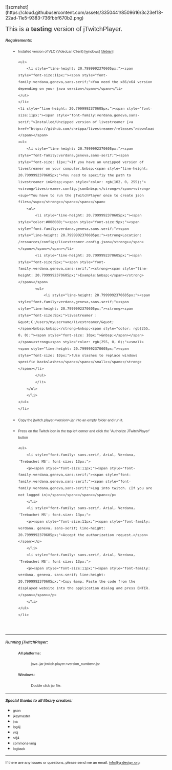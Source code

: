 <html><body>
![scrnshot](https://cloud.githubusercontent.com/assets/3350441/8509616/3c23ef18-22ad-11e5-9383-736fbbf670b2.png)

<p style="font-weight: normal; line-height: 1.2; color: rgb(51, 51, 51); font-family: sans-serif, Arial, Verdana, 'Trebuchet MS';"><span style="font-size:20px;"><span style="font-family:verdana,geneva,sans-serif;">This is a&nbsp;<strong>testing</strong>&nbsp;version of jTwitchPlayer.</span></span></p>

<p style="color: rgb(51, 51, 51); font-family: sans-serif, Arial, Verdana, 'Trebuchet MS'; font-size: 13px; line-height: 20.7999992370605px;"><em><span style="font-family:verdana,geneva,sans-serif;"><strong><span style="font-size:12px;">Requirements:</span></strong></span></em></p>

<ul style="padding: 0px 40px; color: rgb(51, 51, 51); font-family: sans-serif, Arial, Verdana, 'Trebuchet MS'; font-size: 13px; line-height: 20.7999992370605px;">
	<li style="line-height: 20.7999992370605px;"><span style="font-size:11px;"><span style="font-family:verdana,geneva,sans-serif;">Installed version of VLC (VideoLan Client) [<a href="http://www.videolan.org/vlc/download-windows.html">w</a><span style="color: rgb(102, 0, 

255);"><a href="http://www.videolan.org/vlc/download-windows.html">indows</a></span>]<span style="color: rgb(102, 0, 255);">&nbsp;</span>[<a href="http://www.videolan.org/vlc/download-debian.html">debian</a>]</span></span>

	<ul>
		<li style="line-height: 20.7999992370605px;"><span style="font-size:11px;"><span style="font-family:verdana,geneva,sans-serif;">You need the x86/x64 version depending on your java version</span></span></li>
	</ul>
	</li>
	<li style="line-height: 20.7999992370605px;"><span style="font-size:11px;"><span style="font-family:verdana,geneva,sans-serif;">Installed/Unzipped version of livestreamer [<a href="https://github.com/chrippa/livestreamer/releases">download</a>]</span></span>
	<ul>
		<li style="line-height: 20.7999992370605px;"><span style="font-family:verdana,geneva,sans-serif;"><span style="font-size: 11px;">If you have an unzipped version of livestreamer on your computer.&nbsp;<span style="line-height: 20.7999992370605px;">You need to specifiy the path to livestreamer in&nbsp;<span style="color: rgb(102, 0, 255);"><strong>livestreamer.config.json&nbsp;</strong></span><strong><sup>*You have to run the jTwitchPlayer once to create json files</sup></strong></span></span></span>
		<ul>
			<li style="line-height: 20.7999992370605px;"><span style="color:#008080;"><span style="font-size:9px;"><span style="font-family:verdana,geneva,sans-serif;"><span style="line-height: 20.7999992370605px;"><strong>​Location: /resources/configs/livestreamer.config.json</strong></span></span></span></span></li>
			<li style="line-height: 20.7999992370605px;"><span style="font-size:9px;"><span style="font-family:verdana,geneva,sans-serif;"><strong><span style="line-height: 20.7999992370605px;">Example:&nbsp;</span></strong></span></span>
			<ul>
				<li style="line-height: 20.7999992370605px;"><span style="font-family:verdana,geneva,sans-serif;"><span style="line-height: 20.7999992370605px;"><strong><span style="font-size:9px;">livestreamer : &quot;C:/users/myusername/livestreamer/&quot;</span>&nbsp;&nbsp;</strong>&nbsp;<span style="color: rgb(255, 0, 0);"><span style="font-size: 10px;">&nbsp;</span></span></span><strong><span style="color: rgb(255, 0, 0);"><small><span style="line-height: 20.7999992370605px;"><span style="font-size: 10px;">!Use slashes to replace windows specific backslashes</span></span></small></span></strong></span></li>
			</ul>
			</li>
		</ul>
		</li>
	</ul>
	</li>
</ul>

<ul style="padding: 0px 40px; color: rgb(51, 51, 51); line-height: 20.7999992370605px;">
	<li style="font-family: sans-serif, Arial, Verdana, 'Trebuchet MS'; font-size: 13px;">
	<p><span style="font-size:11px;"><span style="font-family:verdana,geneva,sans-serif;">Copy the jtwitch.player.&lt;version&gt;.jar into an empty folder and run it.</span></span></p>
	</li>
	<li style="font-family: sans-serif, Arial, Verdana, 'Trebuchet MS'; font-size: 13px;">
	<p><span style="font-size:11px;"><span style="font-family:verdana,geneva,sans-serif;"><span style="font-family:verdana,geneva,sans-serif;"><span style="font-size:11px;">Press </span>on the Twitch icon in the top left corner and click the &quot;Authorize JTwitchPlayer&quot; button​</span></span></span></p>

	<ul>
		<li style="font-family: sans-serif, Arial, Verdana, 'Trebuchet MS'; font-size: 13px;">
		<p><span style="font-size:11px;"><span style="font-family:verdana,geneva,sans-serif;"><span style="font-family:verdana,geneva,sans-serif;"><span style="font-family:verdana,geneva,sans-serif;">​Log into twitch. (If you are not logged in)</span></span></span></span></p>
		</li>
		<li style="font-family: sans-serif, Arial, Verdana, 'Trebuchet MS'; font-size: 13px;">
		<p><span style="font-size:11px;"><span style="font-family: verdana, geneva, sans-serif; line-height: 20.7999992370605px;">Accept the authorization request.</span></span></p>
		</li>
		<li style="font-family: sans-serif, Arial, Verdana, 'Trebuchet MS'; font-size: 13px;">
		<p><span style="font-size:11px;"><span style="font-family: verdana, geneva, sans-serif; line-height: 20.7999992370605px;">Copy &amp; Paste the code from the displayed website into the application dialog and press ENTER.</span></span></p>
		</li>
	</ul>
	</li>
</ul>

<p style="color: rgb(51, 51, 51); font-family: sans-serif, Arial, Verdana, 'Trebuchet MS'; font-size: 13px; line-height: 20.7999992370605px;">&nbsp;</p>

<hr />
<p style="color: rgb(51, 51, 51); font-family: sans-serif, Arial, Verdana, 'Trebuchet MS'; font-size: 13px; line-height: 20.7999992370605px;"><em><span style="font-family:verdana,geneva,sans-serif;"><strong><span style="font-size:12px;">Running jTwitchPlayer:</span></strong></span></em></p>

<p style="color: rgb(51, 51, 51); font-family: sans-serif, Arial, Verdana, 'Trebuchet MS'; font-size: 13px; line-height: 20.7999992370605px; margin-left: 40px;"><span style="font-family:verdana,geneva,sans-serif;"><span style="font-size:11px;"><strong>All platforms:</strong></span></span></p>

<p style="color: rgb(51, 51, 51); font-family: sans-serif, Arial, Verdana, 'Trebuchet MS'; font-size: 13px; line-height: 20.7999992370605px; margin-left: 80px;"><span style="font-family:verdana,geneva,sans-serif;"><span style="font-size:11px;">java -jar jtwitch.player.&lt;version_number&gt;.jar</span></span></p>

<p style="color: rgb(51, 51, 51); font-size: 13px; line-height: 20.7999992370605px; margin-left: 40px;"><span style="font-family:verdana,geneva,sans-serif;"><strong><span style="font-size:11px;">Windows:</span></strong></span></p>

<p style="color: rgb(51, 51, 51); font-size: 13px; line-height: 20.7999992370605px; margin-left: 80px;"><span style="font-family:verdana,geneva,sans-serif;"><span style="font-size:11px;">Double click jar file.</span></span></p>

<hr />
<p><em><span style="font-family:verdana,geneva,sans-serif;"><span style="font-size:12px;"><strong>Special thanks to all library creators:</strong></span></span></em></p>

<ul>
	<li><span style="font-size:11px;"><span style="font-family:verdana,geneva,sans-serif;">gson</span></span></li>
	<li><span style="font-size:11px;"><span style="font-family:verdana,geneva,sans-serif;">jkeymaster</span></span></li>
	<li><span style="font-size:11px;"><span style="font-family:verdana,geneva,sans-serif;">jna</span></span></li>
	<li><span style="font-size:11px;"><span style="font-family:verdana,geneva,sans-serif;">log4j</span></span></li>
	<li><span style="font-size:11px;"><span style="font-family:verdana,geneva,sans-serif;">vlcj</span></span></li>
	<li><span style="font-size:11px;"><span style="font-family:verdana,geneva,sans-serif;">slfj4</span></span></li>
	<li><span style="font-size:11px;"><span style="font-family:verdana,geneva,sans-serif;">commons-lang</span></span></li>
	<li><span style="font-size:11px;"><span style="font-family:verdana,geneva,sans-serif;">logback</span></span></li>
</ul>

<hr />
<p><span style="font-family:verdana,geneva,sans-serif;"><small>If there are any issues or questions, please send me an email.&nbsp;<a href="mailto:info@g-design.org">info@g-design.org</a></small></span></p>
</body>
</html>